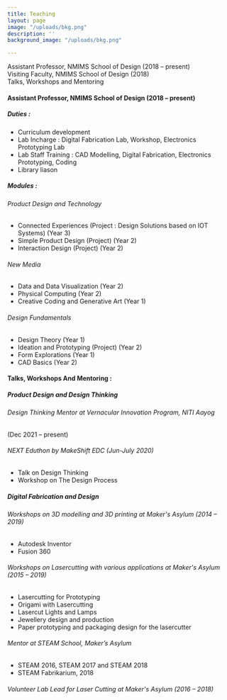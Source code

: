 ```yaml
---
title: Teaching
layout: page
image: "/uploads/bkg.png"
description: ''
background_image: "/uploads/bkg.png"

---
```

Assistant Professor, NMIMS School of Design (2018 – present)  
Visiting Faculty, NMIMS School of Design (2018)  
Talks, Workshops and Mentoring

#### Assistant Professor, NMIMS School of Design (2018 – present)

##### Duties :

* Curriculum development
* Lab Incharge : Digital Fabrication Lab, Workshop, Electronics Prototyping Lab
* Lab Staff Training : CAD Modelling, Digital Fabrication, Electronics Prototyping, Coding
* Library liason

##### Modules :

###### Product Design and Technology

* Connected Experiences (Project : Design Solutions based on IOT Systems) (Year 3)
* Simple Product Design (Project) (Year 2)
* Interaction Design (Project) (Year 2)

###### New Media

* Data and Data Visualization (Year 2)
* Physical Computing (Year 2)
* Creative Coding and Generative Art (Year 1)

###### Design Fundamentals

* Design Theory (Year 1)
* Ideation and Prototyping (Project) (Year 2)
* Form Explorations (Year 1)
* CAD Basics (Year 2)

#### Talks, Workshops And Mentoring :

##### Product Design and Design Thinking

###### Design Thinking Mentor at Vernacular Innovation Program, NITI Aayog

(Dec 2021 – present)

###### NEXT Eduthon by MakeShift EDC (Jun-July 2020)

* Talk on Design Thinking
* Workshop on The Design Process

##### Digital Fabrication and Design

###### Workshops on 3D modelling and 3D printing at Maker's Asylum (2014 – 2019)

* Autodesk Inventor
* Fusion 360

###### Workshops on Lasercutting with various applications at Maker's Asylum (2015 – 2019)

* Lasercutting for Prototyping
* Origami with Lasercutting
* Lasercut Lights and Lamps
* Jewellery design and production
* Paper prototyping and packaging design for the lasercutter

###### Mentor at STEAM School, Maker’s Asylum

* STEAM 2016, STEAM 2017 and STEAM 2018
* STEAM Fabrikarium, 2018

###### Volunteer Lab Lead for Laser Cutting at Maker's Asylum (2016 – 2018)